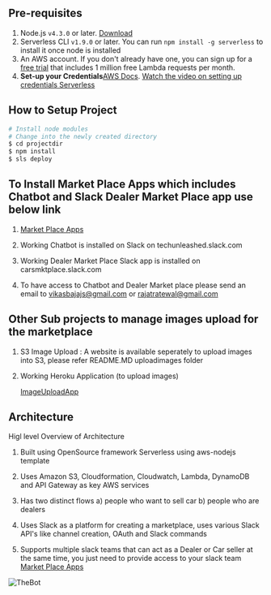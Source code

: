 ## Pre-requisites

1. Node.js `v4.3.0` or later. [Download](https://nodejs.org/en/download/)
2. Serverless CLI `v1.9.0` or later. You can run `npm install -g serverless` to install it once node is installed
3. An AWS account. If you don't already have one, you can sign up for a [free trial](https://aws.amazon.com/s/dm/optimization/server-side-test/free-tier/free_np/) that includes 1 million free Lambda requests per month.
4. **Set-up your Credentials**[AWS Docs](http://docs.aws.amazon.com/cli/latest/userguide/installing.html).
[Watch the video on setting up credentials Serverless](https://www.youtube.com/watch?v=HSd9uYj2LJA)

## How to Setup Project

```bash
# Install node modules
# Change into the newly created directory
$ cd projectdir
$ npm install
$ sls deploy
```
## To Install Market Place Apps which includes Chatbot and Slack Dealer Market Place app use below link

1. [Market Place Apps](http://marketplaceapps.s3-website-us-east-1.amazonaws.com)

2. Working Chatbot is installed on Slack on techunleashed.slack.com

3. Working Dealer Market Place Slack app is installed on carsmktplace.slack.com

4. To have access to Chatbot and Dealer Market place please send an email to vikasbajajs@gmail.com or rajatratewal@gmail.com

## Other Sub projects to manage images upload for the marketplace

1. S3 Image Upload : A website is available seperately to upload images into S3, please refer README.MD uploadimages folder

2. Working Heroku Application (to upload images)

   [ImageUploadApp](https://marketplaceimages.herokuapp.com)

## Architecture

Higl level Overview of Architecture

1. Built using OpenSource framework Serverless using aws-nodejs template

2. Uses Amazon S3, Cloudformation, Cloudwatch, Lambda, DynamoDB and API Gateway as key AWS services

3. Has two distinct flows a) people who want to sell car b) people who are dealers

4. Uses Slack as a platform for creating a marketplace, uses various Slack API's like channel creation, OAuth and Slack commands

5. Supports multiple slack teams that can act as a Dealer or Car seller at the same time, you just need to provide access to your slack team [Market Place Apps](http://marketplaceapps.s3-website-us-east-1.amazonaws.com) 


![TheBot](https://github.com/vikasbguru/awschatbot-unleashed/blob/master/architecture/arch.png)
